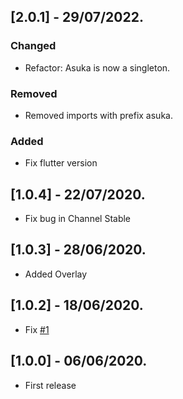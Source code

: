 ## [2.0.1] - 29/07/2022.
###  Changed
* Refactor: Asuka is now a singleton.
### Removed
* Removed imports with prefix asuka.
### Added
* Fix flutter version
## [1.0.4] - 22/07/2020.

* Fix bug in Channel Stable

## [1.0.3] - 28/06/2020.

* Added Overlay

## [1.0.2] - 18/06/2020.

* Fix [#1](https://github.com/Flutterando/asuka/issues/1)

## [1.0.0] - 06/06/2020.

* First release
